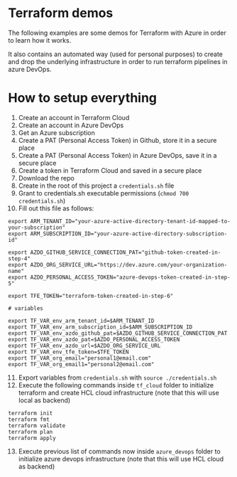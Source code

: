 # Terraform demos

The following examples are some demos for Terraform with Azure in order to learn how it works.

It also contains an automated way (used for personal purposes) to create and drop the underlying
infrastructure in order to run terraform pipelines in azure DevOps.

# How to setup everything

1. Create an account in Terraform Cloud
2. Create an account in Azure DevOps
3. Get an Azure subscription
4. Create a PAT (Personal Access Token) in Github, store it in a secure place
5. Create a PAT (Personal Access Token) in Azure DevOps, save it in a secure place
6. Create a token in Terraform Cloud and saved in a secure place
7. Download the repo
8. Create in the root of this project a `credentials.sh` file
9. Grant to credentials.sh executable permissions (`chmod 700 credentials.sh`)
10. Fill out this file as follows:

```
export ARM_TENANT_ID="your-azure-active-directory-tenant-id-mapped-to-your-subscription"
export ARM_SUBSCRIPTION_ID="your-azure-active-directory-subscription-id"

export AZDO_GITHUB_SERVICE_CONNECTION_PAT="github-token-created-in-step-4"
export AZDO_ORG_SERVICE_URL="https://dev.azure.com/your-organization-name"
export AZDO_PERSONAL_ACCESS_TOKEN="azure-devops-token-created-in-step-5"

export TFE_TOKEN="terraform-token-created-in-step-6"

# variables

export TF_VAR_env_arm_tenant_id=$ARM_TENANT_ID
export TF_VAR_env_arm_subscription_id=$ARM_SUBSCRIPTION_ID
export TF_VAR_env_azdo_github_pat=$AZDO_GITHUB_SERVICE_CONNECTION_PAT
export TF_VAR_env_azdo_pat=$AZDO_PERSONAL_ACCESS_TOKEN
export TF_VAR_env_azdo_url=$AZDO_ORG_SERVICE_URL
export TF_VAR_env_tfe_token=$TFE_TOKEN
export TF_VAR_org_email="personal1@email.com"
export TF_VAR_org_email1="personal2@email.com"
```

11. Export variables from `credentials.sh` with `source ./credentials.sh`
12. Execute the following commands inside `tf_cloud` folder to initialize terraform
and create HCL cloud infrastructure (note that this will use local as backend)

```
terraform init
terraform fmt
terraform validate
terraform plan
terraform apply
```

13. Execute previous list of commands now inside `azure_devops` folder to initialize
azure devops infrastructure (note that this will use HCL cloud as backend)
